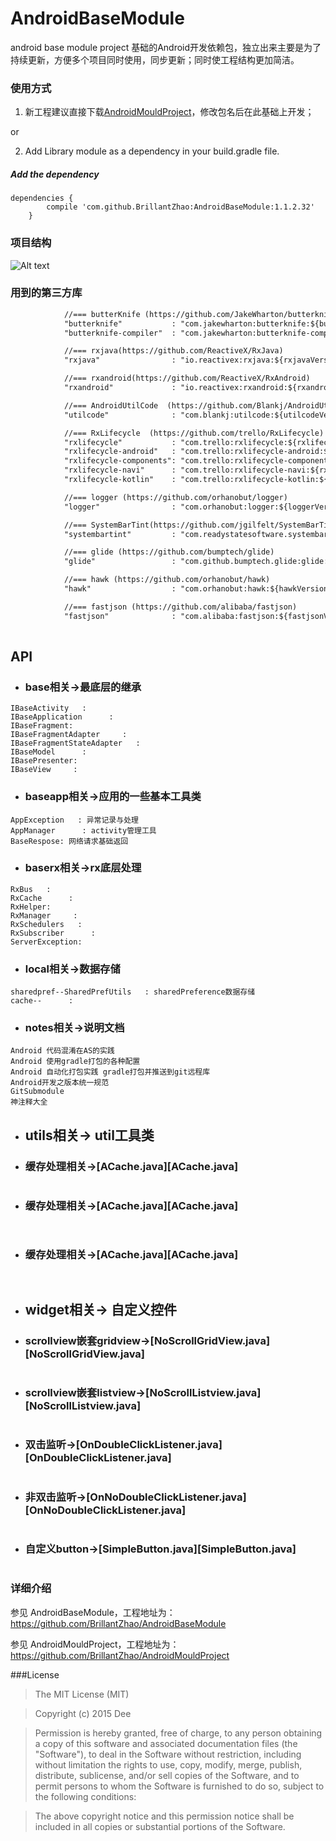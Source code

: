 # AndroidBaseModule
android base module project
基础的Android开发依赖包，独立出来主要是为了持续更新，方便多个项目同时使用，同步更新；同时使工程结构更加简洁。

### 使用方式

1) 新工程建议直接下载[AndroidMouldProject](https://github.com/BrillantZhao/AndroidMouldProject)，修改包名后在此基础上开发；
    
or

2) Add Library module as a dependency in your build.gradle file.

##### Add the dependency

    dependencies {
	        compile 'com.github.BrillantZhao:AndroidBaseModule:1.1.2.32'
	    }
	
### 项目结构
![Alt text](https://github.com/yuanzaiyuanfang/AndroidBaseModule/raw/master/images/xiangmujiegou.png)

### 用到的第三方库

```xml
            //=== butterKnife (https://github.com/JakeWharton/butterknife)
            "butterknife"           : "com.jakewharton:butterknife:${butterKnifeVersion}",
            "butterknife-compiler"  : "com.jakewharton:butterknife-compiler:${butterKnifeVersion}",

            //=== rxjava(https://github.com/ReactiveX/RxJava)
            "rxjava"                : "io.reactivex:rxjava:${rxjavaVersion}",

            //=== rxandroid(https://github.com/ReactiveX/RxAndroid)
            "rxandroid"             : "io.reactivex:rxandroid:${rxandroidVersion}",

            //=== AndroidUtilCode  (https://github.com/Blankj/AndroidUtilCode)
            "utilcode"              : "com.blankj:utilcode:${utilcodeVersion}",

            //=== RxLifecycle  (https://github.com/trello/RxLifecycle)
            "rxlifecycle"           : "com.trello:rxlifecycle:${rxlifecycleVersion}",
            "rxlifecycle-android"   : "com.trello:rxlifecycle-android:${rxlifecycleVersion}",
            "rxlifecycle-components": "com.trello:rxlifecycle-components:${rxlifecycleVersion}",
            "rxlifecycle-navi"      : "com.trello:rxlifecycle-navi:${rxlifecycleVersion}",
            "rxlifecycle-kotlin"    : "com.trello:rxlifecycle-kotlin:${rxlifecycleVersion}",

            //=== logger (https://github.com/orhanobut/logger)
            "logger"                : "com.orhanobut:logger:${loggerVersion}",

            //=== SystemBarTint(https://github.com/jgilfelt/SystemBarTint)
            "systembartint"         : "com.readystatesoftware.systembartint:systembartint:${systembartintVersion}",

            //=== glide (https://github.com/bumptech/glide)
            "glide"                 : "com.github.bumptech.glide:glide:${glideVersion}",

            //=== hawk (https://github.com/orhanobut/hawk)
            "hawk"                  : "com.orhanobut:hawk:${hawkVersion}",

            //=== fastjson (https://github.com/alibaba/fastjson)
            "fastjson"              : "com.alibaba:fastjson:${fastjsonVersion}"
            
```

## API

* ### base相关→最底层的继承
```
IBaseActivity   : 
IBaseApplication      : 
IBaseFragment: 
IBaseFragmentAdapter     : 
IBaseFragmentStateAdapter   : 
IBaseModel      : 
IBasePresenter: 
IBaseView     : 
```

* ### baseapp相关→应用的一些基本工具类
```
AppException   : 异常记录与处理
AppManager      : activity管理工具
BaseRespose: 网络请求基础返回
```

* ### baserx相关→rx底层处理
```
RxBus   : 
RxCache      : 
RxHelper: 
RxManager     : 
RxSchedulers   : 
RxSubscriber      : 
ServerException: 
```

* ### local相关→数据存储
```
sharedpref--SharedPrefUtils   : sharedPreference数据存储
cache--      : 
```

* ### notes相关→说明文档
```
Android 代码混淆在AS的实践
Android 使用gradle打包的各种配置
Android 自动化打包实践 gradle打包并推送到git远程库
Android开发之版本统一规范
GitSubmodule
神注释大全
```

* ## utils相关→ util工具类
* ### 缓存处理相关→[ACache.java][ACache.java]
``` xml

```
	       
* ### 缓存处理相关→[ACache.java][ACache.java]
	   
``` xml
    
```          

* ### 缓存处理相关→[ACache.java][ACache.java]
	   
``` xml
    
```    
	          
* ## widget相关→ 自定义控件
* ### scrollview嵌套gridview→[NoScrollGridView.java][NoScrollGridView.java]
``` xml

```
	
* ### scrollview嵌套listview→[NoScrollListview.java][NoScrollListview.java]
``` xml

```

* ### 双击监听→[OnDoubleClickListener.java][OnDoubleClickListener.java]
``` xml

```
	                  
* ### 非双击监听→[OnNoDoubleClickListener.java][OnNoDoubleClickListener.java]
``` xml

```
	          
* ### 自定义button→[SimpleButton.java][SimpleButton.java]
``` xml

```
	       
### 详细介绍
参见 AndroidBaseModule，工程地址为：https://github.com/BrillantZhao/AndroidBaseModule

参见 AndroidMouldProject，工程地址为：https://github.com/BrillantZhao/AndroidMouldProject

###License
>The MIT License (MIT)

>Copyright (c) 2015 Dee

>Permission is hereby granted, free of charge, to any person obtaining a copy
of this software and associated documentation files (the "Software"), to deal
in the Software without restriction, including without limitation the rights
to use, copy, modify, merge, publish, distribute, sublicense, and/or sell
copies of the Software, and to permit persons to whom the Software is
furnished to do so, subject to the following conditions:

>The above copyright notice and this permission notice shall be included in all
copies or substantial portions of the Software.